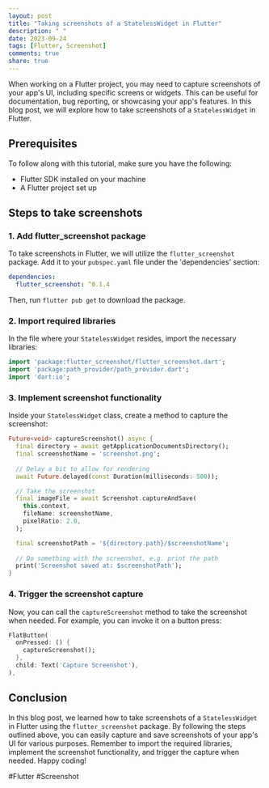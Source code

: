```yaml
---
layout: post
title: "Taking screenshots of a StatelessWidget in Flutter"
description: " "
date: 2023-09-24
tags: [Flutter, Screenshot]
comments: true
share: true
---
```


When working on a Flutter project, you may need to capture screenshots of your app's UI, including specific screens or widgets. This can be useful for documentation, bug reporting, or showcasing your app's features. In this blog post, we will explore how to take screenshots of a `StatelessWidget` in Flutter.

## Prerequisites

To follow along with this tutorial, make sure you have the following:

- Flutter SDK installed on your machine
- A Flutter project set up

## Steps to take screenshots

### 1. Add flutter_screenshot package

To take screenshots in Flutter, we will utilize the `flutter_screenshot` package. Add it to your `pubspec.yaml` file under the 'dependencies' section:

```yaml
dependencies:
  flutter_screenshot: ^0.1.4
```

Then, run `flutter pub get` to download the package.

### 2. Import required libraries

In the file where your `StatelessWidget` resides, import the necessary libraries:

```dart
import 'package:flutter_screenshot/flutter_screenshot.dart';
import 'package:path_provider/path_provider.dart';
import 'dart:io';
```

### 3. Implement screenshot functionality

Inside your `StatelessWidget` class, create a method to capture the screenshot:

```dart
Future<void> captureScreenshot() async {
  final directory = await getApplicationDocumentsDirectory();
  final screenshotName = 'screenshot.png';
  
  // Delay a bit to allow for rendering
  await Future.delayed(const Duration(milliseconds: 500));

  // Take the screenshot
  final imageFile = await Screenshot.captureAndSave(
    this.context,
    fileName: screenshotName,
    pixelRatio: 2.0,
  );

  final screenshotPath = '${directory.path}/$screenshotName';
  
  // Do something with the screenshot, e.g. print the path
  print('Screenshot saved at: $screenshotPath');
}
```

### 4. Trigger the screenshot capture

Now, you can call the `captureScreenshot` method to take the screenshot when needed. For example, you can invoke it on a button press:

```dart
FlatButton(
  onPressed: () {
    captureScreenshot();
  },
  child: Text('Capture Screenshot'),
),
```

## Conclusion

In this blog post, we learned how to take screenshots of a `StatelessWidget` in Flutter using the `flutter_screenshot` package. By following the steps outlined above, you can easily capture and save screenshots of your app's UI for various purposes. Remember to import the required libraries, implement the screenshot functionality, and trigger the capture when needed. Happy coding!

\#Flutter #Screenshot